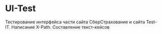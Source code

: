 # UI-Test
Тестирование интерфейса части сайта СберСтрахование и сайта Test-IT. Написание Х-Path. Составление текст-кейсов
